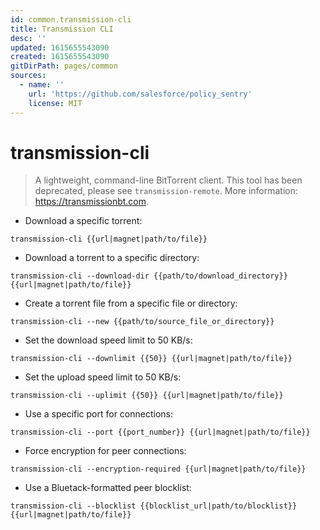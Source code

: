 ```yaml
---
id: common.transmission-cli
title: Transmission CLI
desc: ''
updated: 1615655543090
created: 1615655543090
gitDirPath: pages/common
sources:
  - name: ''
    url: 'https://github.com/salesforce/policy_sentry'
    license: MIT
---
```

# transmission-cli

> A lightweight, command-line BitTorrent client.
> This tool has been deprecated, please see `transmission-remote`.
> More information: <https://transmissionbt.com>.

- Download a specific torrent:

`transmission-cli {{url|magnet|path/to/file}}`

- Download a torrent to a specific directory:

`transmission-cli --download-dir {{path/to/download_directory}} {{url|magnet|path/to/file}}`

- Create a torrent file from a specific file or directory:

`transmission-cli --new {{path/to/source_file_or_directory}}`

- Set the download speed limit to 50 KB/s:

`transmission-cli --downlimit {{50}} {{url|magnet|path/to/file}}`

- Set the upload speed limit to 50 KB/s:

`transmission-cli --uplimit {{50}} {{url|magnet|path/to/file}}`

- Use a specific port for connections:

`transmission-cli --port {{port_number}} {{url|magnet|path/to/file}}`

- Force encryption for peer connections:

`transmission-cli --encryption-required {{url|magnet|path/to/file}}`

- Use a Bluetack-formatted peer blocklist:

`transmission-cli --blocklist {{blocklist_url|path/to/blocklist}} {{url|magnet|path/to/file}}`

